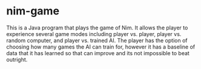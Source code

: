 # nim-game
This is a Java program that plays the game of Nim. It allows the player to experience several game modes including player vs. player, player vs. random computer, and player vs. trained AI. The player has the option of choosing how many games the AI can train for, however it has a baseline of data that it has learned so that can improve and its not impossible to beat outright.
